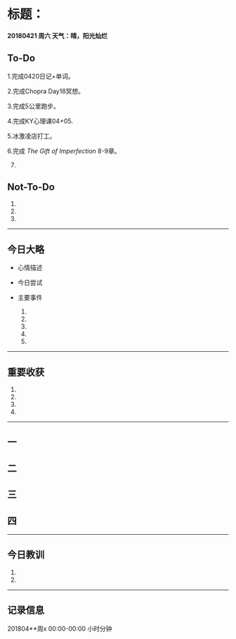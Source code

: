 # 标题：

#### 20180421   周六   天气：晴，阳光灿烂

## To-Do

1.完成0420日记+单词。

2.完成Chopra Day18冥想。

3.完成5公里跑步。

4.完成KY心理课04+05.

5.冰激凌店打工。

6.完成 *The Gift of Imperfection*  8-9章。

7.

## Not-To-Do

1.

2.

3.
***
## 今日大略

* 心情描述

* 今日尝试

* 主要事件

  1.

  2.

  3.

  4.

  5.

***
## 重要收获

1.

2.

3.

4.
***
## 一

## 二

## 三

## 四
***
## 今日教训

1.

2.

***
## 记录信息

201804**周x  00:00-00:00    小时分钟
